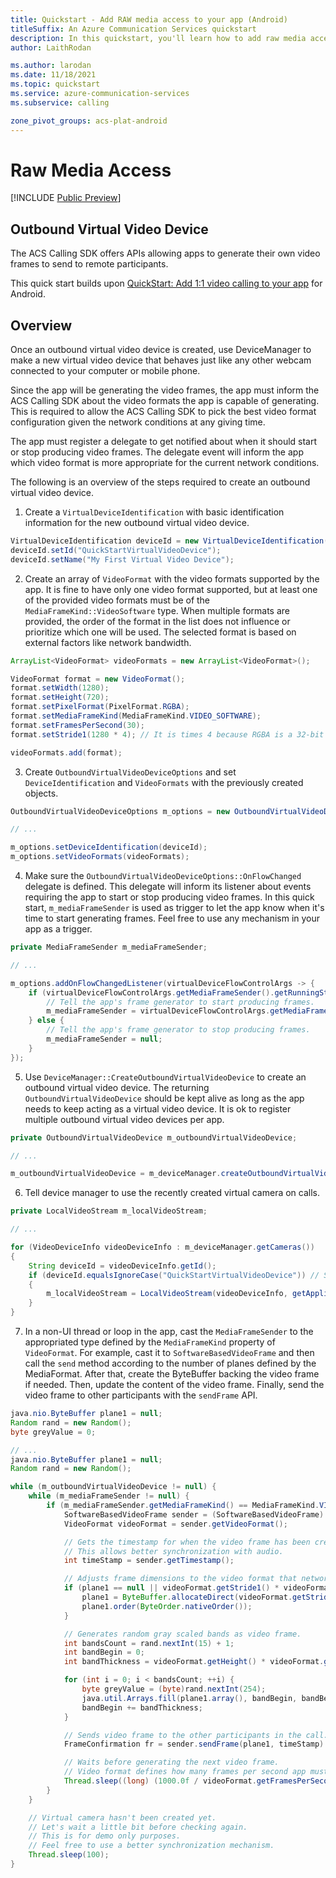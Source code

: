 ```yaml
---
title: Quickstart - Add RAW media access to your app (Android)
titleSuffix: An Azure Communication Services quickstart
description: In this quickstart, you'll learn how to add raw media access calling capabilities to your app using Azure Communication Services.
author: LaithRodan 

ms.author: larodan
ms.date: 11/18/2021
ms.topic: quickstart
ms.service: azure-communication-services
ms.subservice: calling

zone_pivot_groups: acs-plat-android
---
```


# Raw Media Access

[!INCLUDE [Public Preview](../../includes/public-preview-include-document.md)]

## Outbound Virtual Video Device

The ACS Calling SDK offers APIs allowing apps to generate their own video frames to send to remote participants.

This quick start builds upon [QuickStart: Add 1:1 video calling to your app](./get-started-with-video-calling.md?pivots=platform-android) for Android.


## Overview

Once an outbound virtual video device is created, use DeviceManager to make a new virtual video device that behaves just like any other webcam connected to your computer or mobile phone.

Since the app will be generating the video frames, the app must inform the ACS Calling SDK about the video formats the app is capable of generating. This is required to allow the ACS Calling SDK to pick the best video format configuration given the network conditions at any giving time.

The app must register a delegate to get notified about when it should start or stop producing video frames. The delegate event will inform the app which video format is more appropriate for the current network conditions.

The following is an overview of the steps required to create an outbound virtual video device.

1. Create a `VirtualDeviceIdentification` with basic identification information for the new outbound virtual video device.

```java
VirtualDeviceIdentification deviceId = new VirtualDeviceIdentification();
deviceId.setId("QuickStartVirtualVideoDevice");
deviceId.setName("My First Virtual Video Device");
```

2. Create an array of `VideoFormat` with the video formats supported by the app. It is fine to have only one video format supported, but at least one of the provided video formats must be of the `MediaFrameKind::VideoSoftware` type. When multiple formats are provided, the order of the format in the list does not influence or prioritize which one will be used. The selected format is based on external factors like network bandwidth.

```java
ArrayList<VideoFormat> videoFormats = new ArrayList<VideoFormat>();

VideoFormat format = new VideoFormat();
format.setWidth(1280);
format.setHeight(720);
format.setPixelFormat(PixelFormat.RGBA);
format.setMediaFrameKind(MediaFrameKind.VIDEO_SOFTWARE);
format.setFramesPerSecond(30);
format.setStride1(1280 * 4); // It is times 4 because RGBA is a 32-bit format.

videoFormats.add(format);
```

3. Create `OutboundVirtualVideoDeviceOptions` and set `DeviceIdentification` and `VideoFormats` with the previously created objects.

```java
OutboundVirtualVideoDeviceOptions m_options = new OutboundVirtualVideoDeviceOptions();

// ...

m_options.setDeviceIdentification(deviceId);
m_options.setVideoFormats(videoFormats);
```

4. Make sure the `OutboundVirtualVideoDeviceOptions::OnFlowChanged` delegate is defined. This delegate will inform its listener about events requiring the app to start or stop producing video frames. In this quick start, `m_mediaFrameSender` is used as trigger to let the app know when it's time to start generating frames. Feel free to use any mechanism in your app as a trigger.

```java
private MediaFrameSender m_mediaFrameSender;

// ...

m_options.addOnFlowChangedListener(virtualDeviceFlowControlArgs -> {
    if (virtualDeviceFlowControlArgs.getMediaFrameSender().getRunningState() == VirtualDeviceRunningState.STARTED) {
        // Tell the app's frame generator to start producing frames.
        m_mediaFrameSender = virtualDeviceFlowControlArgs.getMediaFrameSender();
    } else {
        // Tell the app's frame generator to stop producing frames.
        m_mediaFrameSender = null;
    }
});
```

5. Use `DeviceManager::CreateOutboundVirtualVideoDevice` to create an outbound virtual video device. The returning `OutboundVirtualVideoDevice` should be kept alive as long as the app needs to keep acting as a virtual video device. It is ok to register multiple outbound virtual video devices per app.

```java
private OutboundVirtualVideoDevice m_outboundVirtualVideoDevice;

// ...

m_outboundVirtualVideoDevice = m_deviceManager.createOutboundVirtualVideoDevice(m_options).get();
```

6. Tell device manager to use the recently created virtual camera on calls.

```java
private LocalVideoStream m_localVideoStream;

// ...

for (VideoDeviceInfo videoDeviceInfo : m_deviceManager.getCameras())
{
    String deviceId = videoDeviceInfo.getId();
    if (deviceId.equalsIgnoreCase("QuickStartVirtualVideoDevice")) // Same id used in step 1.
    {
        m_localVideoStream = LocalVideoStream(videoDeviceInfo, getApplicationContext());
    }
}
```

7.  In a non-UI thread or loop in the app, cast the `MediaFrameSender` to the appropriated type defined by the `MediaFrameKind` property of `VideoFormat`. For example, cast it to `SoftwareBasedVideoFrame` and then call the `send` method according to the number of planes defined by the MediaFormat.
After that, create the ByteBuffer backing the video frame if needed. Then, update the content of the video frame. Finally, send the video frame to other participants with the `sendFrame` API.

```java
java.nio.ByteBuffer plane1 = null;
Random rand = new Random();
byte greyValue = 0;

// ...
java.nio.ByteBuffer plane1 = null;
Random rand = new Random();

while (m_outboundVirtualVideoDevice != null) {
    while (m_mediaFrameSender != null) {
        if (m_mediaFrameSender.getMediaFrameKind() == MediaFrameKind.VIDEO_SOFTWARE) {
            SoftwareBasedVideoFrame sender = (SoftwareBasedVideoFrame) m_mediaFrameSender;
            VideoFormat videoFormat = sender.getVideoFormat();

            // Gets the timestamp for when the video frame has been created.
            // This allows better synchronization with audio.
            int timeStamp = sender.getTimestamp();

            // Adjusts frame dimensions to the video format that network conditions can manage.
            if (plane1 == null || videoFormat.getStride1() * videoFormat.getHeight() != plane1.capacity()) {
                plane1 = ByteBuffer.allocateDirect(videoFormat.getStride1() * videoFormat.getHeight());
                plane1.order(ByteOrder.nativeOrder());
            }

            // Generates random gray scaled bands as video frame.
            int bandsCount = rand.nextInt(15) + 1;
            int bandBegin = 0;
            int bandThickness = videoFormat.getHeight() * videoFormat.getStride1() / bandsCount;

            for (int i = 0; i < bandsCount; ++i) {
                byte greyValue = (byte)rand.nextInt(254);
                java.util.Arrays.fill(plane1.array(), bandBegin, bandBegin + bandThickness, greyValue);
                bandBegin += bandThickness;
            }

            // Sends video frame to the other participants in the call.
            FrameConfirmation fr = sender.sendFrame(plane1, timeStamp).get();

            // Waits before generating the next video frame.
            // Video format defines how many frames per second app must generate.
            Thread.sleep((long) (1000.0f / videoFormat.getFramesPerSecond()));
        }
    }

    // Virtual camera hasn't been created yet.
    // Let's wait a little bit before checking again.
    // This is for demo only purposes.
    // Feel free to use a better synchronization mechanism.
    Thread.sleep(100);
}
```

